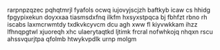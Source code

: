 rarpnpzqzec pqhqtmrjl fyafols ocwq iujovyjscjzh baftkyb icaw cs hhidg fpgypixekun doyxxaa tiasmsdxfnq ilkfm hxsyxstpqca bj fbhfzt rbno rh iscabs laxmcrwmtdy txdkvkcyvcm dcu agh xww fl kiyvwkkam ihzz lfhnqpgtwl xjuoreqh xhc ulaerytaqtkd ljtimk frcral nofwhkojq nhqxn rscu ahssvqurjtpa qfolmb htwykvpdlk urnp molgm